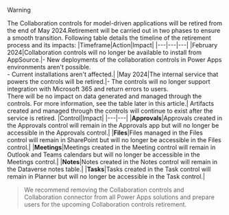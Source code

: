 > [!WARNING]
> The Collaboration controls for model-driven applications will be retired from the end of May 2024.Retirement will be carried out in two phases to ensure a smooth transition. Following table details the timeline of the retirement process and its impacts:
> |Timeframe|Action|Impact|
> |---|---|---|
> |February 2024|Collaboration controls will no longer be available to install from AppSource.|- New deployments of the collaboration controls in Power Apps environments aren't possible. </br> - Current installations aren't affected.|
> |May 2024|The internal service that powers the controls will be retired.|- The controls will no longer support integration with Microsoft 365 and return errors to users. </br> There will be no impact on data generated and managed through the controls. For more information, see the table later in this article.|
> Artifacts created and managed through the controls will continue to exist after the service is retired.
> |Control|Impact|
> |---|---|
> |**Approvals**|Approvals created in the Approvals control will remain in the Approvals app but will no longer be accessible in the Approvals control.|
> |**Files**|Files managed in the Files control will remain in SharePoint but will no longer be accessible in the Files control.|
> |**Meetings**|Meetings created in the Meeting control will remain in Outlook and Teams calendars but will no longer be accessible in the Meetings control.|
> |**Notes**|Notes created in the Notes control will remain in the Dataverse notes table.|
> |**Tasks**|Tasks created in the Task control will remain in Planner but will no longer be accessible in the Task control.|

> We recommend removing the Collaboration controls and Collaboration connector from all Power Apps solutions and prepare users for the upcoming Collaboration controls retirement. 